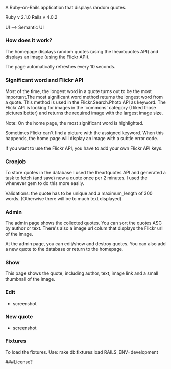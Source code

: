A Ruby-on-Rails application that displays random quotes.

Ruby  v 2.1.0
Rails v 4.0.2

UI --> Semantic UI


### How does it work?

The homepage displays random quotes (using the Iheartquotes API) and displays an image (using the Flickr API).

The page automatically refreshes every 10 seconds.


### Significant word and Flickr API

Most of the time, the longest word in a quote turns out to be the most important.The most significant word method returns the longest word from a quote. This method is used in the Flickr.Search.Photo API as keyword. The Flickr API is looking for images in the 'commons' category (I liked those pictures better) and returns the required image with the largest image size.

Note: On the home page, the most significant word is highlighted.

Sometimes Flickr can't find a picture with the assigned keyword. When this happends, the home page will display an image with a subtle error code.

If you want to use the Flickr API, you have to add your own Flickr API keys.

### Cronjob

To store quotes in the database I used the Iheartquotes API and generated a task to fetch (and save) new a quote once per 2 minutes. I used the whenever gem to do this more easily.

Validations: the quote has to be unique and a maximum_length of 300 words. (Otherwise there will be to much text displayed)


### Admin

The admin page shows the collected quotes. You can sort the quotes ASC by author or text. There's also a image url colum that displays the Flickr url of the image.

At the admin page, you can edit/show and destroy quotes. You can also add a new quote to the database or return to the homepage.


### Show

This page shows the quote, including author, text, image link and a small thumbnail of the image.


### Edit
- screenshot

### New quote
- screenshot

### Fixtures
To load the fixtures. Use: rake db:fixtures:load RAILS_ENV=development

###License?

